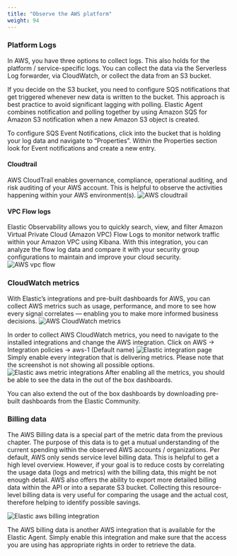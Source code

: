 ```yaml
---
title: "Observe the AWS platform"
weight: 94
---
```

### Platform Logs

In AWS, you have three options to collect logs. This also holds for the platform / service-specific logs. You can collect the data via the Serverless Log forwarder, via CloudWatch, or collect the data from an S3 bucket.

If you decide on the S3 bucket, you need to configure SQS notifications that get triggered whenever new data is written to the bucket. This approach is best practice to avoid significant lagging with polling. Elastic Agent combines notification and polling together by using Amazon SQS for Amazon S3 notification when a new Amazon S3 object is created.

To configure SQS Event Notifications, click into the bucket that is holding your log data and navigate to “Properties”. Within the Properties section look for Event notifications and create a new entry.

#### Cloudtrail
AWS CloudTrail enables governance, compliance, operational auditing, and risk auditing of your AWS account. This is helpful to observe the activities happening within your AWS environment(s).
![AWS cloudtrail](/images/cloudtrail.png)

#### VPC Flow logs
Elastic Observability allows you to quickly search, view, and filter Amazon Virtual Private Cloud (Amazon VPC) Flow Logs to monitor network traffic within your Amazon VPC using Kibana. With this integration, you can analyze the flow log data and compare it with your security group configurations to maintain and improve your cloud security.
![AWS vpc flow](/images/vpc-flow.png)

### CloudWatch metrics
With Elastic’s integrations and pre-built dashboards for AWS, you can collect AWS metrics such as usage, performance, and more to see how every signal correlates — enabling you to make more informed business decisions.
![AWS CloudWatch metrics](/images/metrics.png)

In order to collect AWS CloudWatch metrics, you need to navigate to the installed integrations and change the AWS integration. Click on AWS → Integration policies → aws-1 (Default name)
![Elastic integration page](/images/integration-page.png)
Simply enable every integration that is delivering metrics. Please note that the screenshot is not showing all possible options.
![Elastic aws metric integrations](/images/metric-integrations.png)
After enabling all the metrics, you should be able to see the data in the out of the box dashboards.

You can also extend the out of the box dashboards by downloading pre-built dashboards from the Elastic Community.

### Billing data
The AWS Billing data is a special part of the metric data from the previous chapter. The purpose of this data is to get a mutual understanding of the current spending within the observed AWS accounts / organizations.
Per default, AWS only sends service level billing data. This is helpful to get a high level overview. However, if your goal is to reduce costs by correlating the usage data (logs and metrics) with the billing data, this might be not enough detail. AWS also offers the ability to export more detailed billing data within the API or into a separate S3 bucket. Collecting this resource-level billing data is very useful for comparing the usage and the actual cost, therefore helping to identify possible savings.

![Elastic aws billing integration](/images/billing-integration.png)

The AWS billing data is another AWS integration that is available for the Elastic Agent. Simply enable this integration and make sure that the access you are using has appropriate rights in order to retrieve the data.

